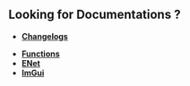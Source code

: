 ## Looking for Documentations ?
* **[Changelogs](changelogs.md)**
- **[Functions](Functions.md)**
- **[ENet](ENet.md)**
- **[ImGui](ImGui.md)**
